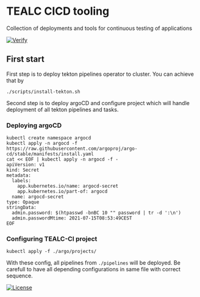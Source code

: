 # TEALC CICD tooling
Collection of deployments and tools for continuous testing of applications

[![Verify](https://github.com/ExcelentProject/tealc/actions/workflows/verify.yaml/badge.svg)](https://github.com/ExcelentProject/tealc/actions/workflows/verify.yaml)

## First start
First step is to deploy tekton pipelines operator to cluster. You can achieve that by
```
./scripts/install-tekton.sh
```
Second step is to deploy argoCD and configure project which will handle deployment of all tekton pipelines and tasks.

### Deploying argoCD
```
kubectl create namespace argocd
kubectl apply -n argocd -f https://raw.githubusercontent.com/argoproj/argo-cd/stable/manifests/install.yaml
cat << EOF | kubectl apply -n argocd -f -
apiVersion: v1
kind: Secret
metadata:
  labels:
    app.kubernetes.io/name: argocd-secret
    app.kubernetes.io/part-of: argocd
  name: argocd-secret
type: Opaque
stringData:
  admin.password: $(htpasswd -bnBC 10 "" password | tr -d ':\n')
  admin.passwordMtime: 2021-07-15T08:53:49CEST
EOF
```

### Configuring TEALC-CI project
```
kubectl apply -f ./argo/projects/
```
With these config, all pipelines from `./pipelines` will be deployed. Be carefull to have all depending configurations in same file with correct sequence.

[![License](https://img.shields.io/badge/License-Apache%202.0-blue.svg)](https://opensource.org/licenses/Apache-2.0)
